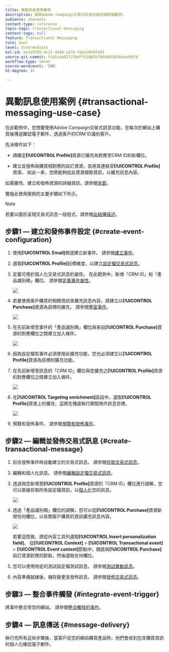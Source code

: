 ```yaml
---
title: 異動訊息使用案例
description: 探索Adobe Campaign交易式訊息功能的端對端範例。
audience: channels
content-type: reference
topic-tags: transactional-messaging
context-tags: null
feature: Transactional Messaging
role: User
level: Intermediate
exl-id: ee1a9705-4c21-4d46-a178-fde2e059f443
source-git-commit: fcb5c4a92f23bdffd1082b7b044b5859dead9d70
workflow-type: tm+mt
source-wordcount: '508'
ht-degree: 4%

---
```


# 異動訊息使用案例 {#transactional-messaging-use-case}

在此範例中，您想要使用Adobe Campaign交易式訊息功能，在每次於網站上購買後傳送確認電子郵件，透過客戶的CRM ID識別客戶。

先決條件如下：

* 請確定&#x200B;**[!UICONTROL Profile]**&#x200B;資源已擴充為對應至CRM ID的新欄位。

* 建立並發佈與購買相對應的自訂資源，並將其連結至&#x200B;**[!UICONTROL Profile]**&#x200B;資源。 如此一來，您將能夠從此資源擷取資訊，以擴充訊息內容。

如需擴充、建立和發佈資源的詳細資訊，請參閱[本節](../../developing/using/key-steps-to-add-a-resource.md)。

實施此使用案例的主要步驟如下所示。

>[!NOTE]
>
>若要以圖形呈現交易式訊息一般程式，請參閱[此結構描述](../../channels/using/getting-started-with-transactional-msg.md#key-steps)。

## 步驟1 — 建立和發佈事件設定 {#create-event-configuration}

1. 使用&#x200B;**[!UICONTROL Email]**&#x200B;頻道建立新事件。 請參閱[建立事件](../../channels/using/configuring-transactional-event.md#creating-an-event)。

1. 選取&#x200B;**[!UICONTROL Profile]**&#x200B;目標維度，以建立[設定檔交易式訊息](../../channels/using/configuring-transactional-event.md#profile-based-transactional-messages)。

1. 定義可用於個人化交易式訊息的屬性。 在此範例中，新增「CRM ID」和「產品識別碼」欄位。 請參閱[定義事件屬性](../../channels/using/configuring-transactional-event.md#defining-the-event-attributes)。

   ![](assets/message-center_usecase1.png)

1. 若要使用客戶購買的相關資訊來擴充訊息內容，請建立以&#x200B;**[!UICONTROL Purchase]**&#x200B;資源為目標的擴充。 請參閱[豐富事件](../../channels/using/configuring-transactional-event.md#enriching-the-transactional-message-content)。

   ![](assets/message-center_usecase2.png)

1. 在先前新增至事件的「產品識別碼」欄位與來自&#x200B;**[!UICONTROL Purchase]**&#x200B;資源的對應欄位之間建立加入條件。

   ![](assets/message-center_usecase3.png)

1. 因為設定檔型事件必須使用此擴充功能，您也必須建立以&#x200B;**[!UICONTROL Profile]**&#x200B;資源為目標的擴充功能。

1. 在先前新增至訊息的「CRM ID」欄位與您擴充之&#x200B;**[!UICONTROL Profile]**&#x200B;資源的對應欄位之間建立加入條件。<!--What's the purpose to have created a CRM ID for this event and to have the CRM ID as a join condition? could it be any other field provided you created it in the event?-->

   ![](assets/message-center_usecase4.png)

1. 在&#x200B;**[!UICONTROL Targeting enrichment]**&#x200B;區段中，選取&#x200B;**[!UICONTROL Profile]**&#x200B;資源上的擴充，這將在傳遞執行期間用作訊息目標。

   ![](assets/message-center_usecase5.png)

1. 預覽和發佈事件。 請參閱[預覽和發佈事件](../../channels/using/publishing-transactional-event.md#previewing-and-publishing-the-event)。

## 步驟2 — 編輯並發佈交易式訊息 {#create-transactional-message}

1. 前往發佈事件時自動建立的交易式訊息。 請參閱[存取交易式訊息](../../channels/using/editing-transactional-message.md#accessing-transactional-messages)。

1. 編輯和個人化訊息。 請參閱[編輯設定檔交易式訊息](../../channels/using/editing-transactional-message.md#editing-profile-transactional-message)。

1. 透過與您新增至&#x200B;**[!UICONTROL Profile]**&#x200B;資源的「CRM ID」欄位進行調解，您可以直接存取所有設定檔資訊，以[個人化](../../designing/using/personalization.md#inserting-a-personalization-field)您的訊息。

   ![](assets/message-center_usecase6.png)

1. 透過「產品識別碼」欄位的調解，您可以從&#x200B;**[!UICONTROL Purchase]**&#x200B;資源新增任何欄位，以有關客戶購買的資訊擴充訊息內容。

   ![](assets/message-center_usecase7.png)

   若要這麼做，請從內容工具列選取&#x200B;**[!UICONTROL Insert personalization field]**。 從&#x200B;**[!UICONTROL Context]** > **[!UICONTROL Transactional event]** > **[!UICONTROL Event context]**&#x200B;節點中，開啟與&#x200B;**[!UICONTROL Purchase]**&#x200B;自訂資源對應的節點，然後選取任何欄位。

1. 您可以使用特定的測試設定檔測試訊息。 請參閱[測試異動訊息](../../channels/using/testing-transactional-message.md#testing-a-transactional-message)。

1. 內容準備就緒後，儲存變更並發佈訊息。 請參閱[發佈交易式訊息](../../channels/using/publishing-transactional-message.md#publishing-a-transactional-message)。

## 步驟3 — 整合事件觸發 {#integrate-event-trigger}

將事件整合至您的網站。 請參閱[整合觸發的事件](../../channels/using/getting-started-with-transactional-msg.md#integrate-event-trigger)。

## 步驟4 — 訊息傳送 {#message-delivery}

執行完所有這些步驟後，當客戶從您的網站購買產品時，他們會收到包含購買資訊的個人化確認電子郵件。
